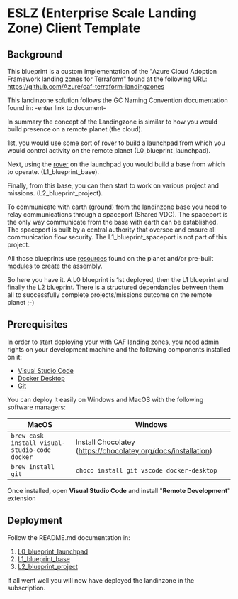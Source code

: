 # ESLZ (Enterprise Scale Landing Zone) Client Template

## Background

This blueprint is a custom implementation of the "Azure Cloud Adoption Framework landing zones for Terraform" found at the following URL: https://github.com/Azure/caf-terraform-landingzones

This landinzone solution follows the GC Naming Convention documentation found in: -enter link to document-

In summary the concept of the Landingzone is similar to how you would build presence on a remote planet (the cloud).

1st, you would use some sort of [rover](https://github.com/aztfmod/rover) to build a [launchpad](https://github.com/aztfmod/level0/tree/master/launchpads/launchpad_opensource_light) from which you would control activity on the remote planet (L0_blueprint_launchpad).

Next, using the [rover](https://github.com/aztfmod/rover) on the launchpad you would build a base from which to operate. (L1_blueprint_base).

Finally, from this base, you can then start to work on various project and missions. (L2_blueprint_project).

To communicate with earth (ground) from the landinzone base you need to relay communications through a spaceport (Shared VDC). The spaceport is the only way communicate from the base with earth can be established. The spaceport is built by a central authority that oversee and ensure all communication flow security. The L1_blueprint_spaceport is not part of this project.

All those blueprints use [resources](https://www.terraform.io/docs/providers/azurerm/r/availability_set.html) found on the planet and/or pre-built [modules](https://github.com/canada-ca-terraform-modules/terraform-azurerm-active-directory-v2) to create the assembly.

So here you have it. A L0 blueprint is 1st deployed, then the L1 blueprint and finally the L2 blueprint. There is a structured dependancies between them all to successfully complete projects/missions outcome on the remote planet ;-)

## Prerequisites

In order to start deploying your with CAF landing zones, you need admin rights on your development machine and the following components installed on it:

- [Visual Studio Code](https://code.visualstudio.com/)
- [Docker Desktop](https://docs.docker.com/docker-for-windows/install/)
- [Git](https://git-scm.com/downloads)

You can deploy it easily on Windows and MacOS with the following software managers:

| MacOS                                              | Windows                                                       |
| -------------------------------------------------- | ------------------------------------------------------------- |
| ```brew cask install visual-studio-code docker ``` | Install Chocolatey (https://chocolatey.org/docs/installation) |
| ```brew install git ```                            | ``` choco install git vscode docker-desktop ```               |

Once installed, open **Visual Studio Code** and install "**Remote Development**" extension

## Deployment

Follow the README.md documentation in:

1. [L0_blueprint_launchpad](./L0_blueprint_launchpad/README.md)
2. [L1_blueprint_base](./L1_blueprint_base/README.md)
3. [L2_blueprint_project](./L2_blueprint_project/README.md)

If all went well you will now have deployed the landinzone in the subscription.
